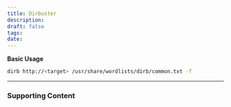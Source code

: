 ```yaml
---
title: Dirbuster
description: 
draft: false
tags: 
date:
---
```

**Basic Usage**
```bash
dirb http://<target> /usr/share/wordlists/dirb/common.txt -f
```

---
### Supporting Content
